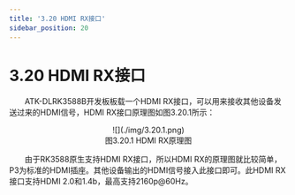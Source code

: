```yaml
---
title: '3.20 HDMI RX接口'
sidebar_position: 20
---
```


# 3.20 HDMI RX接口

&emsp;&emsp;ATK-DLRK3588B开发板板载一个HDMI RX接口，可以用来接收其他设备发送过来的HDMI信号，HDMI RX接口原理图如图3.20.1所示：

<center>
![](./img/3.20.1.png)<br />
图3.20.1 HDMI RX原理图
</center>

&emsp;&emsp;由于RK3588原生支持HDMI RX接口，所以HDMI RX的原理图就比较简单，P3为标准的HDMI插座。其他设备输出的HDMI信号接入此接口即可。此HDMI RX接口支持HDMI 2.0和1.4b，最高支持2160p@60Hz。
